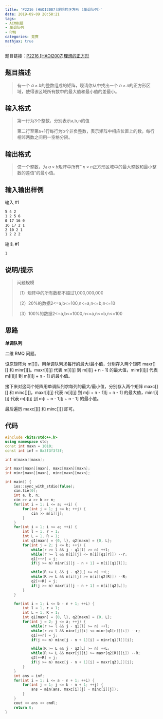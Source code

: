 ```yaml
---
title: 'P2216 [HAOI2007]理想的正方形 (单调队列)'
date: 2019-09-09 20:58:21
tags:
- ACM刷题
- 单调队列
- RMQ
categories: 竞赛
mathjax: true
---
```


题目链接：[P2216 [HAOI2007]理想的正方形](https://www.luogu.org/problem/P2216)

## 题目描述

> 有一个 $a\times b$的整数组成的矩阵，现请你从中找出一个 $n\times n$的正方形区域，使得该区域所有数中的最大值和最小值的差最小。

## 输入格式

> 第一行为3个整数，分别表示a,b,n的值
> 
> 第二行至第a+1行每行为b个非负整数，表示矩阵中相应位置上的数。每行相邻两数之间用一空格分隔。

## 输出格式

> 仅一个整数，为 $a\times b$矩阵中所有“ $n\times n$正方形区域中的最大整数和最小整数的差值”的最小值。

## 输入输出样例

输入 #1
```markdown
5 4 2
1 2 5 6
0 17 16 0
16 17 2 1
2 10 2 1
1 2 2 2
```
输出 #1
```markdown
1
```

## 说明/提示

> 问题规模
>
>（1）矩阵中的所有数都不超过1,000,000,000
>
>（2）20%的数据2<=a,b<=100,n<=a,n<=b,n<=10
>
>（3）100%的数据2<=a,b<=1000,n<=a,n<=b,n<=100

## 思路

**单调队列**

二维 RMQ 问题。

设原矩阵为 m[][]，用单调队列求每行的最大/最小值，分别存入两个矩阵 maxr[][] 和 minr[][]。maxr[i][j] 代表 m[i][j] 到 m[i][j + n - 1] 的最大值，minr[i][j] 代表 m[i][j] 到 m[i][j + n - 1] 的最小值。

接下来对这两个矩阵用单调队列求每列的最大/最小值，分别存入两个矩阵 maxc[][] 和 minc[][]。maxr[i][j] 代表 m[i][j] 到 m[i + n - 1][j + n - 1] 的最大值，minr[i][j] 代表 m[i][j] 到 m[i + n - 1][j + n - 1] 的最小值。

最后遍历 maxc[][] 和 minc[][] 即可。

## 代码

```cpp
#include <bits/stdc++.h>
using namespace std;
const int maxn = 1010;
const int inf = 0x3f3f3f3f;

int m[maxn][maxn];

int maxr[maxn][maxn], maxc[maxn][maxn];
int minr[maxn][maxn], minc[maxn][maxn];

int main() {
    ios::sync_with_stdio(false);
    cin.tie(0);
    int a, b, n;
    cin >> a >> b >> n;
    for(int i = 1; i <= a; ++i) {
        for(int j = 1; j <= b; ++j) {
            cin >> m[i][j];
        }
    }
    for(int i = 1; i <= a; ++i) {
        int l = 1, r = 1;
        int L = 1, R = 1;
        int q1[maxn] = {0, l}, q2[maxn] = {0, L};
        for(int j = 2; j <= b; ++j) {
            while(r >= l && j - q1[l] >= n) ++l;
            while(r >= l && m[i][j] <= m[i][q1[r]]) --r;
            q1[++r] = j;
            if(j >= n) minr[i][j - n + 1] = m[i][q1[l]];

            while(R >= L && j - q2[L] >= n) ++L;
            while(R >= L && m[i][j] >= m[i][q2[R]]) --R;
            q2[++R] = j;
            if(j >= n) maxr[i][j - n + 1] = m[i][q2[L]];
        }
    }

    for(int i = 1; i <= b - n + 1; ++i) {
        int l = 1, r = 1;
        int L = 1, R = 1;
        int q1[maxn] = {0, l}, q2[maxn] = {0, L};
        for(int j = 2; j <= a; ++j) {
            while(r >= l && j - q1[l] >= n) ++l;
            while(r >= l && minr[j][i] <= minr[q1[r]][i]) --r;
            q1[++r] = j;
            if(j >= n) minc[j - n + 1][i] = minr[q1[l]][i];

            while(R >= L && j - q2[L] >= n) ++L;
            while(R >= L && maxr[j][i] >= maxr[q2[R]][i]) --R;
            q2[++R] = j;
            if(j >= n) maxc[j - n + 1][i] = maxr[q2[L]][i];
        }
    }
    int ans = inf;
    for(int i = 1; i <= a - n + 1; ++i) {
        for(int j = 1; j <= b - n + 1; ++j) {
            ans = min(ans, maxc[i][j] - minc[i][j]);
        }
    }
    cout << ans << endl;
    return 0;
}
```